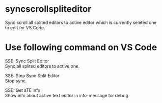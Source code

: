 # syncscrollspliteditor
Sync scroll all splited editors to active editor which is currently seleted one to edit for VS Code.

# Use following command on VS Code
SSE: Sync Split Editor  
Sync all splited editors to active one.

SSE: Stop Sync Split Editor  
Stop sync.

SSE: Get aTE info  
Show info about active text editor in info-message for debug.
